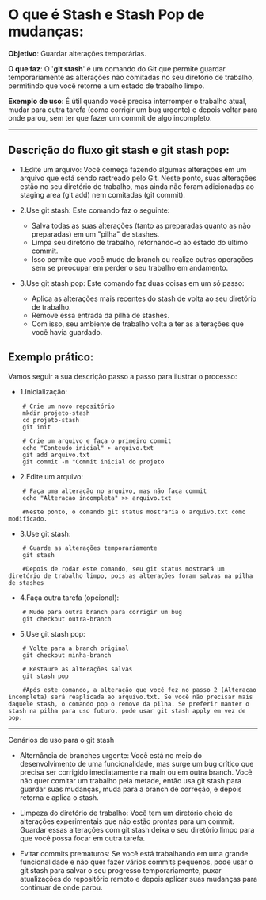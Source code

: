 # O que é Stash e Stash Pop de mudanças:

**Objetivo**:
    Guardar alterações temporárias.

**O que faz**:
    O '**git stash**' é um comando do Git que permite guardar temporariamente as alterações não comitadas no seu diretório de trabalho, permitindo que você retorne a um estado de trabalho limpo.

**Exemplo de uso**:
    É útil quando você precisa interromper o trabalho atual, mudar para outra tarefa (como corrigir um bug urgente) e depois voltar para onde parou, sem ter que fazer um commit de algo incompleto.

----------------------------------------
## Descrição do fluxo git stash e git stash pop:

- 1.Edite um arquivo: Você começa fazendo algumas alterações em um arquivo que está sendo rastreado pelo Git. Neste ponto, suas alterações estão no seu diretório de trabalho, mas ainda não foram adicionadas ao staging area (git add) nem comitadas (git commit).

- 2.Use git stash: Este comando faz o seguinte:
    - Salva todas as suas alterações (tanto as preparadas quanto as não preparadas) em um "pilha" de stashes.
    - Limpa seu diretório de trabalho, retornando-o ao estado do último commit.
    - Isso permite que você mude de branch ou realize outras operações sem se preocupar em perder o seu trabalho em andamento.

- 3.Use git stash pop: Este comando faz duas coisas em um só passo:
    - Aplica as alterações mais recentes do stash de volta ao seu diretório de trabalho.
    - Remove essa entrada da pilha de stashes.
    - Com isso, seu ambiente de trabalho volta a ter as alterações que você havia guardado. 

## Exemplo prático:

Vamos seguir a sua descrição passo a passo para ilustrar o processo:

- 1.Inicialização:
```
    # Crie um novo repositório
    mkdir projeto-stash
    cd projeto-stash
    git init

    # Crie um arquivo e faça o primeiro commit
    echo "Conteudo inicial" > arquivo.txt
    git add arquivo.txt
    git commit -m "Commit inicial do projeto
```

- 2.Edite um arquivo:
```
    # Faça uma alteração no arquivo, mas não faça commit
    echo "Alteracao incompleta" >> arquivo.txt

    #Neste ponto, o comando git status mostraria o arquivo.txt como modificado.
```

- 3.Use git stash:
```
    # Guarde as alterações temporariamente
    git stash

    #Depois de rodar este comando, seu git status mostrará um diretório de trabalho limpo, pois as alterações foram salvas na pilha de stashes
```

- 4.Faça outra tarefa (opcional):
```
    # Mude para outra branch para corrigir um bug
    git checkout outra-branch
```

- 5.Use git stash pop:
```
    # Volte para a branch original
    git checkout minha-branch

    # Restaure as alterações salvas
    git stash pop

    #Após este comando, a alteração que você fez no passo 2 (Alteracao incompleta) será reaplicada ao arquivo.txt. Se você não precisar mais daquele stash, o comando pop o remove da pilha. Se preferir manter o stash na pilha para uso futuro, pode usar git stash apply em vez de pop.
```

----------------------------------------
Cenários de uso para o git stash

 - Alternância de branches urgente: Você está no meio do desenvolvimento de uma funcionalidade, mas surge um bug crítico que precisa ser corrigido imediatamente na main ou em outra branch. Você não quer comitar um trabalho pela metade, então usa git stash para guardar suas mudanças, muda para a branch de correção, e depois retorna e aplica o stash.
 
 - Limpeza do diretório de trabalho: Você tem um diretório cheio de alterações experimentais que não estão prontas para um commit. Guardar essas alterações com git stash deixa o seu diretório limpo para que você possa focar em outra tarefa.
 
 - Evitar commits prematuros: Se você está trabalhando em uma grande funcionalidade e não quer fazer vários commits pequenos, pode usar o git stash para salvar o seu progresso temporariamente, puxar atualizações do repositório remoto e depois aplicar suas mudanças para continuar de onde parou. 


<!-- Dica["Se quiser, pode guardar temporariamente esse arquivo via 'git stash' e depois voltar o trabalho via 'git stash pop'"] -->
